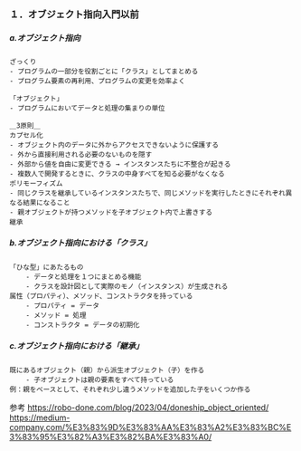 ### １．オブジェクト指向入門以前

##### a.オブジェクト指向

    ざっくり
    - プログラムの一部分を役割ごとに「クラス」としてまとめる
    - プログラム要素の再利用、プログラムの変更を効率よく

    「オブジェクト」
    - プログラムにおいてデータと処理の集まりの単位

    ＿3原則＿
    カプセル化
    - オブジェクト内のデータに外からアクセスできないように保護する
    - 外から直接利用される必要のないものを隠す
    - 外部から値を自由に変更できる → インスタンスたちに不整合が起きる
    - 複数人で開発するときに、クラスの中身すべてを知る必要がなくなる
    ポリモーフィズム
    - 同じクラスを継承しているインスタンスたちで、同じメソッドを実行したときにそれぞれ異なる結果になること
    - 親オブジェクトが持つメソッドを子オブジェクト内で上書きする
    継承

##### b.オブジェクト指向における「クラス」

    「ひな型」にあたるもの
        - データと処理を１つにまとめる機能
        - クラスを設計図として実際のモノ（インスタンス）が生成される
    属性（プロパティ）、メソッド、コンストラクタを持っている
        - プロパティ = データ
        - メソッド = 処理
        - コンストラクタ = データの初期化

##### c.オブジェクト指向における「継承」

    既にあるオブジェクト（親）から派生オブジェクト（子）を作る
        - 子オブジェクトは親の要素をすべて持っている
    例：親をベースとして、それぞれ少し違うメソッドを追加した子をいくつか作る

参考
https://robo-done.com/blog/2023/04/doneship_object_oriented/
https://medium-company.com/%E3%83%9D%E3%83%AA%E3%83%A2%E3%83%BC%E3%83%95%E3%82%A3%E3%82%BA%E3%83%A0/
